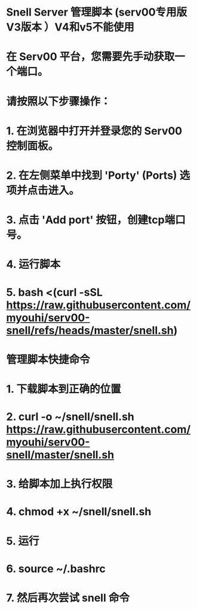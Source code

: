 # Snell Server 管理脚本 (serv00专用版V3版本 ）V4和v5不能使用
# 在 Serv00 平台，您需要先手动获取一个端口。
# 请按照以下步骤操作：
# 1. 在浏览器中打开并登录您的 Serv00 控制面板。
# 2. 在左侧菜单中找到 'Porty' (Ports) 选项并点击进入。
# 3. 点击 'Add port' 按钮，创建tcp端口号。
# 4. 运行脚本
# 5. bash <(curl -sSL https://raw.githubusercontent.com/myouhi/serv00-snell/refs/heads/master/snell.sh)

# 管理脚本快捷命令
# 1. 下载脚本到正确的位置
# 2. curl -o ~/snell/snell.sh https://raw.githubusercontent.com/myouhi/serv00-snell/master/snell.sh
# 3. 给脚本加上执行权限
# 4. chmod +x ~/snell/snell.sh
# 5. 运行
# 6. source ~/.bashrc
# 7. 然后再次尝试 snell 命令
